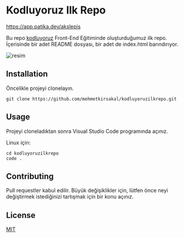 # Kodluyoruz Ilk Repo

https://app.patika.dev/akslepis

Bu repo [kodluyoruz](http://kodluyoruz.org) Front-End Eğitiminde oluşturduğumuz ilk repo. İçerisinde bir adet README dosyası, bir adet de index.html barındırıyor.

![resim](https://github.com/mehmetkirsakal/kodluyoruzilkrepo/blob/main/%C3%B6dev.png)

## Installation

Öncelikle projeyi clonelayın. 

```git
git clone https://github.com/mehmetkirsakal/kodluyoruzilkrepo.git
```

## Usage

Projeyi cloneladıktan sonra Visual Studio Code programında açınız.

Linux için:

```linux
cd kodluyoruzilkrepo
code .
```
## Contributing

Pull requestler kabul edilir. Büyük değişiklikler için, lütfen önce neyi değiştirmek istediğinizi tartışmak için bir konu açınız.

## License

[MIT](https://choosealicense.com/licenses/mit/)


